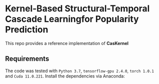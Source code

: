 # Kernel-Based Structural-Temporal Cascade Learningfor Popularity Prediction
This repo provides a reference implementation of **CasKernel**

[comment]: <> ([comment]: <> &#40;>  Quantifying the Scientific Impact via Heterogeneous Dynamical Graph Neural Network  &#41;)

[comment]: <> ([comment]: <> &#40;>  [Xovee Xu]&#40;https://xovee.cn&#41;, Fan Zhou, Ce Li, Goce Trajcevski, Ting Zhong, and Kunpeng Zhang &#41;)

[comment]: <> ([comment]: <> &#40;>  Submitted for review  &#41;)

## Requirements

The code was tested with `Python 3.7`, `tensorflow-gpu 2.4.0`, `torch 1.0.1` and `Cuda 11.0.221`. Install the dependencies via Anaconda: 

[comment]: <> (```shell)

[comment]: <> (# create conda virtual environment)

[comment]: <> (conda create --name SIHDGNN python=3.7 cudatoolkit=11.0.221 cudnn=8.0.4 pytorch=1.0.1 torchvision=0.2.2 -c pytorch)

[comment]: <> (# activate environment)

[comment]: <> (conda activate SIHDGNN)

[comment]: <> (# install other dependencies)

[comment]: <> (pip install -r requirements.txt)

[comment]: <> (```)

[comment]: <> (## Datasets)

[comment]: <> (Dataset can be downloaded in [Google Drive]&#40;https://drive.google.com/drive/folders/1JPXdSi23VS1lt0O_clxzNvaHgRl9iaIY?usp=sharing&#41;.)

[comment]: <> (You can access the original APS dataset [here]&#40;https://journals.aps.org/datasets&#41;. &#40;Released by *American Physical Society*, obtained at Jan 17, 2019&#41;)



[comment]: <> (# Run the code)

[comment]: <> (For a given scientific dataset, you should:)

[comment]: <> (1. Construct a heterogeneous graph)

[comment]: <> (2. Get node embeddings)

[comment]: <> (3. Generate scientific information cascades)

[comment]: <> (4. Training & evaluating)

[comment]: <> (## Construct heterogeneous graph)

[comment]: <> (This stage may costs a large amount of RAM &#40;~64GB with millions of nodes/edges in graph&#41;, delete some nodes/edges to save space.)

[comment]: <> (### Run scripts:)

[comment]: <> (```shell)

[comment]: <> (# build a heterogeneous graph)

[comment]: <> (python graph_sample.py)

[comment]: <> (# heterogeneous neighboring node sampling)

[comment]: <> (python rwr.py)

[comment]: <> (```)

[comment]: <> (## Generate node embeddings)

[comment]: <> (After graph construction, we now learn node embeddings via a heterogeneous graph neural network. )

[comment]: <> (### Input fiels:)

[comment]: <> (1. `a_p_list_train.txt`: `author:paper1,paper2,...`, author and papers written by this author)

[comment]: <> (2. `p_a_list_train.txt`: `original_paper:author1,author2,author3,...`, paper and its authors)

[comment]: <> (3. `p_p_citation_list.txt`: `original_paper:paper1,paper2,...`, paper and its citation papers)

[comment]: <> (4. `v_p_list_train.txt`: `venue:paper1,paper2,...`, venue and papers published on this venue)

[comment]: <> (5. `node_net_embedding`: each line is an embedding of a node, trained by DeepWalk)

[comment]: <> (6. `het_neigh_train.txt` and `het_random_walk.txt`: sample neighbors through random walk)

[comment]: <> (```shell script)

[comment]: <> (> cd ./codes/gnn)

[comment]: <> (> python gene_node_embeddings.py)

[comment]: <> (```)

[comment]: <> (## Generate scientific information cascades)

[comment]: <> (Once we got the node embeddings, we can generate cascades and corresponding training/validation/test data.)

[comment]: <> (### Input files for paper prediction:)

[comment]: <> (Here we only include the files related to the paper prediction, followed by the author prediction)

[comment]: <> (1. `node_embedding.txt`: each line is an embedding of a node)

[comment]: <> (2. `p2_cited_citing_lst.txt`: `original_paper:citing_paper1,citing_paper2,...`  &#40;including 2 years of citing papers&#41;)

[comment]: <> (3. `p20_cited_citing_lst.txt`: `original_paper:num_citations`  &#40;including 20 years of citations&#41;)

[comment]: <> (4. `p_a_lst_train.txt`: `original_paper:author1,author2,author3,...`, paper and its authors)

[comment]: <> (5. `p_v.txt`: `original_paper,venue`)

[comment]: <> (### Input files for author prediction:)

[comment]: <> (1. `node_embedding.txt`: each line is an embedding of a node)

[comment]: <> (2. `a2_cited_citing_lst.txt`: `original_author:citing_paper1,citing_paper2,...`  &#40;including 2 years of citing papers&#41;)

[comment]: <> (3. `a20_cited_citing_lst.txt`: `original_author:num_citations`  &#40;including 20 years of citations&#41;)

[comment]: <> (4. `p_a_lst_train.txt`: `original_paper:author1,author2,author3,...`, paper and its authors)

[comment]: <> (5. `paper_addition.pkl`: `original_author:[&#40;publication,[citation1,citation2...]&#41;]`, paper and its publication and citation)

[comment]: <> (### Paper Prediction Run scripts:)

[comment]: <> (```shell script)

[comment]: <> (> cd ./codes/paper_prediction)

[comment]: <> (> python 1_load_emb.py)

[comment]: <> (> python 2_construct_cascade.py)

[comment]: <> (> python 3_x_ids.py)

[comment]: <> (> python 4_x_idx.py)

[comment]: <> (> python 5_y.py)

[comment]: <> (```)

[comment]: <> (### Author Prediction Run scripts:)

[comment]: <> (```shell script)

[comment]: <> (> cd ./codes/paper_prediction)

[comment]: <> (> python 1_load_emb.py)

[comment]: <> (> python 2_x_y.py)

[comment]: <> (```)


[comment]: <> (## Training & evaluating SI-HDGNN)

[comment]: <> (```shell script)

[comment]: <> (> python paper_prediction.py)

[comment]: <> (> python author_prediction.py)

[comment]: <> (```)


[comment]: <> (## Options)

[comment]: <> (You may change the model settings manually in `config.py` or directly into the codes. )




[comment]: <> ([comment]: <> &#40;## Run the codes&#41;)

[comment]: <> ([comment]: <> &#40;See [README]&#40;./codes/README.md&#41; in `./codes/`.&#41;)

[comment]: <> ([comment]: <> &#40;## Todos&#41;)

[comment]: <> ([comment]: <> &#40;I plan to optimize the code in the near future, sorry for the inconvenience that recent codes are hard to read or lack of annotations.&#41;)

[comment]: <> ([comment]: <> &#40;## Cite&#41;)

[comment]: <> ([comment]: <> &#40;If you find **SI-HDGNN** useful for your research, please consider citing us 😘:&#41;)

[comment]: <> ([comment]: <> &#40;```bibtex&#41;)

[comment]: <> ([comment]: <> &#40;@inproceedings{xovee2020quantifying, &#41;)

[comment]: <> ([comment]: <> &#40;  author = {Xovee Xu and Fan Zhou and Ce Li and Goce Trajcevski and Ting Zhong and Kunpeng Zhang}, &#41;)

[comment]: <> ([comment]: <> &#40;  title = {A Heterogeneous Dynamical Graph Neural Networks Approach to Quantify Scientific Impact}, &#41;)

[comment]: <> ([comment]: <> &#40;  booktitle = {arXiv:2003.12042}, &#41;)

[comment]: <> ([comment]: <> &#40;  year = {2020}, &#41;)

[comment]: <> ([comment]: <> &#40;}&#41;)

[comment]: <> ([comment]: <> &#40;```&#41;)

[comment]: <> ([comment]: <> &#40;We also have a [survey paper]&#40;https://dl.acm.org/doi/10.1145/3433000&#41; you might be interested:&#41;)

[comment]: <> ([comment]: <> &#40;```bibtex&#41;)

[comment]: <> ([comment]: <> &#40;@article{zhou2021survey,&#41;)

[comment]: <> ([comment]: <> &#40;  author = {Fan Zhou and Xovee Xu and Goce Trajcevski and Kunpeng Zhang}, &#41;)

[comment]: <> ([comment]: <> &#40;  title = {A Survey of Information Cascade Analysis: Models, Predictions, and Recent Advances}, &#41;)

[comment]: <> ([comment]: <> &#40;  journal = {ACM Computing Surveys &#40;CSUR&#41;}, &#41;)

[comment]: <> ([comment]: <> &#40;  volume = {54},&#41;)

[comment]: <> ([comment]: <> &#40;  number = {2},&#41;)

[comment]: <> ([comment]: <> &#40;  year = {2021},&#41;)

[comment]: <> ([comment]: <> &#40;  pages = {1--36},&#41;)

[comment]: <> ([comment]: <> &#40;  doi = {10.1145/3433000},&#41;)

[comment]: <> ([comment]: <> &#40;}&#41;)

[comment]: <> ([comment]: <> &#40;```&#41;)
